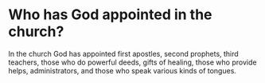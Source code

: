 # Who has God appointed in the church?

In the church God has appointed first apostles, second prophets, third teachers, those who do powerful deeds, gifts of healing, those who provide helps, administrators, and those who speak various kinds of tongues.
